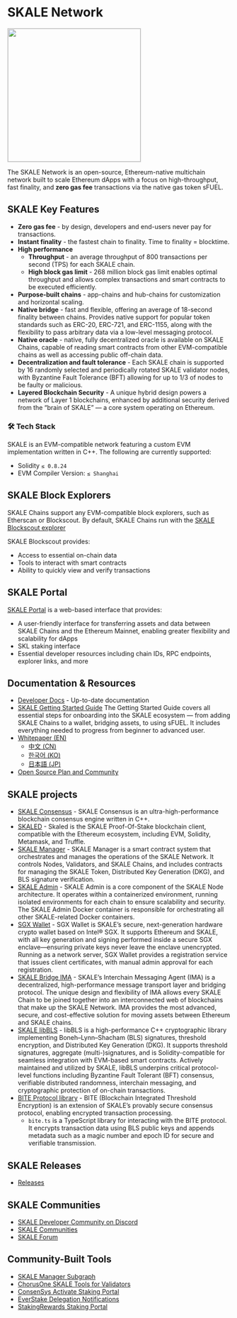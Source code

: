 # SKALE Network
 <img src="https://github.com/user-attachments/assets/e25b683d-874b-478a-9964-b589076d749c" width="300" height="300" style="border:1px solid #ccc"/>

The SKALE Network is an open-source, Ethereum-native multichain network built to scale Ethereum dApps with a focus on high-throughput, fast finality, and **zero gas fee** transactions via the native gas token sFUEL.

## SKALE Key Features 

- **Zero gas fee** - by design, developers and end-users never pay for transactions.
- **Instant finality** - the fastest chain to finality. Time to finality = blocktime.
- **High performance**
  - **Throughput** - an average throughput of 800 transactions per second (TPS) for each SKALE chain.
  - **High block gas limit** - 268 million block gas limit enables optimal throughput and allows complex transactions and smart contracts to be executed efficiently.
- **Purpose-built chains** - app-chains and hub-chains for customization and horizontal scaling.
- **Native bridge** - fast and flexible, offering an average of 18-second finality between chains. Provides native support for popular token standards such as ERC-20, ERC-721, and ERC-1155, along with the flexibility to pass arbitrary data via a low-level messaging protocol.
- **Native oracle** - native, fully decentralized oracle is available on SKALE Chains, capable of reading smart contracts from other EVM-compatible chains as well as accessing public off-chain data.
- **Decentralization and fault tolerance** - Each SKALE chain is supported by 16 randomly selected and periodically rotated SKALE validator nodes, with Byzantine Fault Tolerance (BFT) allowing for up to 1/3 of nodes to be faulty or malicious.
- **Layered Blockchain Security** - A unique hybrid design powers a network of Layer 1 blockchains, enhanced by additional security derived from the “brain of SKALE” — a core system operating on Ethereum.

### 🛠️ Tech Stack

SKALE is an EVM-compatible network featuring a custom EVM implementation written in C++.
The following are currently supported:

- Solidity `≤ 0.8.24`
- EVM Compiler Version: `≤ Shanghai`

## SKALE Block Explorers

SKALE Chains support any EVM-compatible block explorers, such as Etherscan or Blockscout.
By default, SKALE Chains run with the [SKALE Blockscout explorer](https://github.com/skalenetwork/blockscout)

SKALE Blockscout provides:

- Access to essential on-chain data
- Tools to interact with smart contracts
- Ability to quickly view and verify transactions

## SKALE Portal 

[SKALE Portal](https://portal.skale.space/) is a web-based interface that provides:
- A user-friendly interface for transferring assets and data between SKALE Chains and the Ethereum Mainnet, enabling greater flexibility and scalability for dApps
- SKL staking interface
- Essential developer resources including chain IDs, RPC endpoints, explorer links, and more

## Documentation & Resources
- [Developer Docs](https://docs.skale.space/) - Up-to-date documentation
- [SKALE Getting Started Guide](https://skale.space/get-started-on-skale) The Getting Started Guide covers all essential steps for onboarding into the SKALE ecosystem — from adding SKALE Chains to a wallet, bridging assets, to using sFUEL. It includes everything needed to progress from beginner to advanced user.
- [Whitepaper (EN)](https://skale.network/whitepaper)
  - [中文 (CN)](https://skale.network/skalenetwork_whitepaper-CN)
  - [한국어 (KO)](https://skale.network/skalenetwork_whitepaper-KO)
  - [日本語 (JP)](https://skale.network/skalenetwork_whitepaper-JA)
- [Open Source Plan and Community](OPEN_SOURCE_PLAN.md)

## SKALE projects 
- [SKALE Consensus](https://github.com/skalenetwork/skale-consensus) - SKALE Consensus is an ultra-high-performance blockchain consensus engine written in C++.
- [SKALED](https://github.com/skalenetwork/skaled) - Skaled is the SKALE Proof-Of-Stake blockchain client, compatible with the Ethereum ecosystem, including EVM, Solidity, Metamask, and Truffle.
- [SKALE Manager](https://github.com/skalenetwork/skale-manager) - SKALE Manager is a smart contract system that orchestrates and manages the operations of the SKALE Network. It controls Nodes, Validators, and SKALE Chains, and includes contracts for managing the SKALE Token, Distributed Key Generation (DKG), and BLS signature verification.
- [SKALE Admin](https://github.com/skalenetwork/skale-admin) - SKALE Admin is a core component of the SKALE Node architecture. It operates within a containerized environment, running isolated environments for each chain to ensure scalability and security. The SKALE Admin Docker container is responsible for orchestrating all other SKALE-related Docker containers.
- [SGX Wallet](https://github.com/skalenetwork/sgxwallet) - SGX Wallet is SKALE’s secure, next-generation hardware crypto wallet based on Intel® SGX. It supports Ethereum and SKALE, with all key generation and signing performed inside a secure SGX enclave—ensuring private keys never leave the enclave unencrypted. Running as a network server, SGX Wallet provides a registration service that issues client certificates, with manual admin approval for each registration.
- [SKALE Bridge IMA](https://github.com/skalenetwork/IMA) - SKALE’s Interchain Messaging Agent (IMA) is a decentralized, high-performance message transport layer and bridging protocol. The unique design and flexibility of IMA allows every SKALE Chain to be joined together into an interconnected web of blockchains that make up the SKALE Network. IMA provides the most advanced, secure, and cost-effective solution for moving assets between Ethereum and SKALE chains.
- [SKALE libBLS](https://github.com/skalenetwork/libBLS) - libBLS is a high-performance C++ cryptographic library implementing Boneh–Lynn–Shacham (BLS) signatures, threshold encryption, and Distributed Key Generation (DKG). It supports threshold signatures, aggregate (multi-)signatures, and is Solidity-compatible for seamless integration with EVM-based smart contracts.
Actively maintained and utilized by SKALE, libBLS underpins critical protocol-level functions including Byzantine Fault Tolerant (BFT) consensus, verifiable distributed randomness, interchain messaging, and cryptographic protection of on-chain transactions.
- [BITE Protocol library](https://github.com/skalenetwork/bite-ts) - BITE (Blockchain Integrated Threshold Encryption) is an extension of SKALE’s provably secure consensus protocol, enabling encrypted transaction processing.
  - `bite.ts` is a TypeScript library for interacting with the BITE protocol. It encrypts transaction data using BLS public keys and appends metadata such as a magic number and epoch ID for secure and verifiable transmission.


## SKALE Releases
- [Releases](/releases)

## SKALE Communities
- [SKALE Developer Community on Discord](http://skale.chat)
- [SKALE Communities](https://skale.network/communities)
- [SKALE Forum](https://forum.skale.network/)

## Community-Built Tools

- [SKALE Manager Subgraph](https://thegraph.com/explorer/subgraph/ministry-of-decentralization/skale-manager-subgraph)
- [ChorusOne SKALE Tools for Validators](https://github.com/ChorusOne/skale-tools)
- [ConsenSys Activate Staking Portal](https://activate.codefi.network/staking/skale/validators)
- [EverStake Delegation Notifications](https://github.com/everstake/skale-delegations-notificationbot)
- [StakingRewards Staking Portal](https://www.stakingrewards.com/earn/skale)
